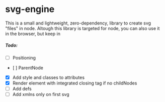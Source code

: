 # svg-engine
This is a small and lightweight, zero-dependency, library to create svg "files" in node. Altough this library is targeted for node, you can also use it in the browser, but keep in 

##### Todo:
 - [ ] Positioning
 - [ ] ParentNode
 - [x] Add style and classes to attributes
 - [x] Render element with integrated closing tag if no childNodes
 - [ ] Add defs
 - [ ] Add xmlns only on first svg